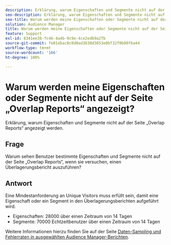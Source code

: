```yaml
---
description: Erklärung, warum Eigenschaften und Segmente nicht auf der Seite „Overlap Reports“ angezeigt werden.
seo-description: Erklärung, warum Eigenschaften und Segmente nicht auf der Seite „Overlap Reports“ angezeigt werden.
seo-title: Warum werden meine Eigenschaften oder Segmente nicht auf der Seite „Overlap Reports“ angezeigt?
solution: Audience Manager
title: Warum werden meine Eigenschaften oder Segmente nicht auf der Seite „Overlap Reports“ angezeigt?
feature: Support
exl-id: 8341ee38-fc46-4a4b-9c9e-4ce2edb9a2fb
source-git-commit: fe01ebac8c0d0ad3630d3853e0bf32f0b00f6a44
workflow-type: tm+mt
source-wordcount: '166'
ht-degree: 100%

---
```


# Warum werden meine Eigenschaften oder Segmente nicht auf der Seite „Overlap Reports“ angezeigt?

Erklärung, warum Eigenschaften und Segmente nicht auf der Seite „Overlap Reports“ angezeigt werden.

## Frage

Warum sehen Benutzer bestimmte Eigenschaften und Segmente nicht auf der Seite „Overlap Reports“, wenn sie versuchen, einen Überlagerungsbericht auszuführen?

## Antwort

Eine Mindestanforderung an Unique Visitors muss erfüllt sein, damit eine Eigenschaft oder ein Segment in den Überlagerungsberichten aufgeführt wird.

* Eigenschaften: 28000 über einen Zeitraum von 14 Tagen
* Segmente: 70000 Echtzeitbenutzer über einen Zeitraum von 14 Tagen

Weitere Informationen hierzu finden Sie auf der Seite [Daten-Sampling und Fehlerraten in ausgewählten Audience Manager-Berichten](..//reporting/report-sampling.md).
